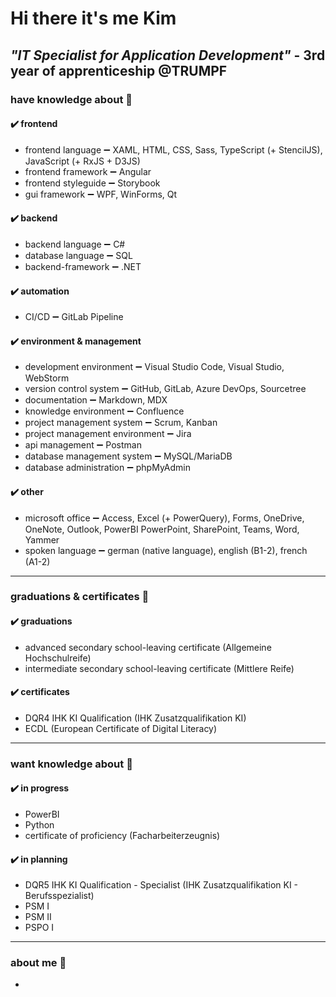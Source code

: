 # Hi there it's me Kim

## ***"IT Specialist for Application Development"*** - 3rd year of apprenticeship @TRUMPF

### have knowledge about 📘

#### ✔️ frontend

- frontend language ➖ XAML, HTML, CSS, Sass, TypeScript (+ StencilJS), JavaScript (+ RxJS + D3JS)
- frontend framework ➖ Angular
- frontend styleguide ➖ Storybook
- gui framework ➖ WPF, WinForms, Qt

#### ✔️ backend

- backend language ➖ C#
- database language ➖ SQL
- backend-framework ➖ .NET

#### ✔️ automation

- CI/CD ➖ GitLab Pipeline

#### ✔️ environment & management

- development environment ➖ Visual Studio Code, Visual Studio, WebStorm
- version control system ➖ GitHub, GitLab, Azure DevOps, Sourcetree
- documentation ➖ Markdown, MDX
- knowledge environment ➖ Confluence
- project management system ➖ Scrum, Kanban
- project management environment ➖ Jira
- api management ➖ Postman
- database management system ➖ MySQL/MariaDB
- database administration ➖ phpMyAdmin

#### ✔️ other

- microsoft office ➖ Access, Excel (+ PowerQuery), Forms, OneDrive, OneNote, Outlook, PowerBI PowerPoint, SharePoint, Teams, Word, Yammer
- spoken language ➖ german (native language), english (B1-2), french (A1-2)

---

### graduations & certificates 📃

#### ✔️ graduations

- advanced secondary school-leaving certificate (Allgemeine Hochschulreife)
- intermediate secondary school-leaving certificate (Mittlere Reife)

#### ✔️ certificates

- DQR4 IHK KI Qualification (IHK Zusatzqualifikation KI)
- ECDL (European Certificate of Digital Literacy)

---
### want knowledge about 📖

#### ✔️ in progress

- PowerBI
- Python
- certificate of proficiency (Facharbeiterzeugnis)

#### ✔️ in planning

- DQR5 IHK KI Qualification - Specialist (IHK Zusatzqualifikation KI - Berufsspezialist)
- PSM I
- PSM II
- PSPO I

---

### about me 🙋

-
